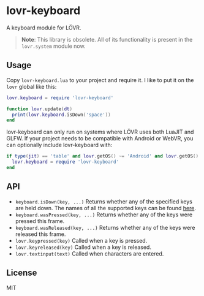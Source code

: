 lovr-keyboard
===

A keyboard module for LÖVR.

> **Note**: This library is obsolete.  All of its functionality is present in the `lovr.system` module
now.

Usage
---

Copy `lovr-keyboard.lua` to your project and require it.  I like to put it on the `lovr` global like this:

```lua
lovr.keyboard = require 'lovr-keyboard'

function lovr.update(dt)
  print(lovr.keyboard.isDown('space'))
end
```

lovr-keyboard can only run on systems where LÖVR uses both LuaJIT and GLFW. If your project needs to be compatible with Android or WebVR, you can optionally include lovr-keyboard with:

```lua
if type(jit) == 'table' and lovr.getOS() ~= 'Android' and lovr.getOS() ~= 'Web' then
  lovr.keyboard = require 'lovr-keyboard'
end
```

API
---

- `keyboard.isDown(key, ...)` Returns whether any of the specified keys are held down.  The names of
  all the supported keys can be found [here](https://github.com/bjornbytes/lovr-keyboard/blob/master/lovr-keyboard.lua#L15).
- `keyboard.wasPressed(key, ...)` Returns whether any of the keys were pressed this frame.
- `keyboard.wasReleased(key, ...)` Returns whether any of the keys were released this frame.
- `lovr.keypressed(key)` Called when a key is pressed.
- `lovr.keyreleased(key)` Called when a key is released.
- `lovr.textinput(text)` Called when characters are entered.

License
---

MIT
